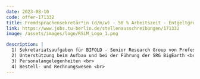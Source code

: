 ```yaml
---
date: 2023-08-10
code: offer-171332
title: Fremd­spra­chen­se­kre­tär*in (d/m/w) - 50 % Arbeits­zeit - Ent­gelt­gruppe 7 TV-L Ber­li­ner Hoch­schu­len
link: https://www.jobs.tu-berlin.de/stellenausschreibungen/171332
image: /assets/images/logo/RSiM_Logo_1.png

description: |
  1) Sekre­ta­ri­ats­auf­ga­ben für BIFOLD - Senior Rese­arch Group von Pro­fes­so­rin Demir<br>
  2) Unter­stüt­zung beim Auf­bau und bei der Füh­rung der SRG BigE­arth <br>
  3) Per­so­nal­an­ge­le­gen­hei­ten <br>
  4) Bestell- und Rech­nungs­we­sen <br>
---
```

